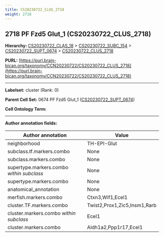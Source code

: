 ```yaml
---
title: CS20230722_CLUS_2718
weight: 2718
---
```

## 2718 PF Fzd5 Glut_1 (CS20230722_CLUS_2718)
<b>Hierarchy: </b>
[CS20230722_CLAS_18](../CS20230722_CLAS_18) >
[CS20230722_SUBC_154](../CS20230722_SUBC_154) >
[CS20230722_SUPT_0674](../CS20230722_SUPT_0674) >
[CS20230722_CLUS_2718](../CS20230722_CLUS_2718)

**PURL:** [https://purl.brain-bican.org/taxonomy/CCN20230722/CS20230722_CLUS_2718](https://purl.brain-bican.org/taxonomy/CCN20230722/CS20230722_CLUS_2718)

---


**Labelset:** cluster (Rank: 0)

**Parent Cell Set:** 0674 PF Fzd5 Glut_1 ([CS20230722_SUPT_0674](../CS20230722_SUPT_0674))



**Cell Ontology Term:** 

[MARKER GENES.]: #


---

[TRANSFERRED ANNOTATIONS.]: #


[AUTHOR ANNOTATION FIELDS.]: #


**Author annotation fields:**

| Author annotation | Value |
|-------------------|-------|
|neighborhood|TH-EPI-Glut|
|subclass.tf.markers.combo|None|
|subclass.markers.combo|None|
|supertype.markers.combo _within subclass_|None|
|supertype.markers.combo|None|
|anatomical_annotation|None|
|merfish.markers.combo|Ctxn3,Wif1,Ecel1|
|cluster.TF.markers.combo|Twist2,Prox1,Zic5,Insm1,Rarb|
|cluster.markers.combo _within subclass_|Ecel1|
|cluster.markers.combo|Aldh1a2,Ppp1r17,Ecel1|
